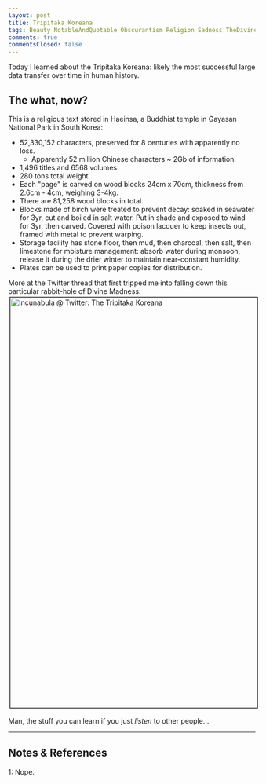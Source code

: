 ```yaml
---
layout: post
title: Tripitaka Koreana
tags: Beauty NotableAndQuotable Obscurantism Religion Sadness TheDivineMadness
comments: true
commentsClosed: false
---
```


Today I learned about the Tripitaka Koreana: likely the most successful large data transfer over
time in human history.  

##  The what, now?  

This is a religious text stored in Haeinsa, a Buddhist temple in Gayasan National Park in
South Korea:  
- 52,330,152 characters, preserved for 8 centuries with apparently no loss.  
  - Apparently 52 million Chinese characters ~ 2Gb of information.
- 1,496 titles and 6568 volumes.  
- 280 tons total weight.
- Each "page" is carved on wood blocks 24cm x 70cm, thickness from 2.6cm - 4cm, weighing
  3-4kg.  
- There are 81,258 wood blocks in total.  
- Blocks made of birch were treated to prevent decay: soaked in seawater for 3yr, cut and
  boiled in salt water.  Put in shade and exposed to wind for 3yr, then carved.  Covered
  with poison lacquer to keep insects out, framed with metal to prevent warping.  
- Storage facility has stone floor, then mud, then charcoal, then salt, then limestone for
  moisture management: absorb water during monsoon, release it during the drier winter to
  maintain near-constant humidity.  
- Plates can be used to print paper copies for distribution.  

More at the Twitter thread that first tripped me into falling down this particular rabbit-hole of
Divine Madness:  
<a href="https://twitter.com/incunabula/status/1574546784365445136"><img src="{{ site.baseurl }}/images/2023-02-07-amazing-library-preserved-1.jpg" width="550" height="836" alt="Incunabula @ Twitter: The Tripitaka Koreana" title="Incunabula @ Twitter: The Tripitaka Koreana" style="margin: 3px 3px 3px 3px; border: 1px solid #000000;"></a>

Man, the stuff you can learn if you just _listen_ to other people&hellip;  

---

## Notes &amp; References  

<a id="fn1">1</a>: Nope.  

<!--
<sup id="fn1a">[[1]](#fn1)</sup>

<a id="fn1">1</a>: ***, ["***"](***), *** [↩](#fn1a)  

<a href="{{ site.baseurl }}/images/***">
  <img src="{{ site.baseurl }}/images/***" width="400" height="***" alt="***" title="***" style="float: right; margin: 3px 3px 3px 3px; border: 1px solid #000000;">
</a>

<a href="***">
  <img src="{{ site.baseurl }}/images/***" width="550" height="***" alt="***" title="***" style="margin: 3px 3px 3px 3px; border: 1px solid #000000;">
</a>

<iframe width="400" height="224" src="***" allow="accelerometer; encrypted-media; gyroscope; picture-in-picture" allowfullscreen style="float: right; margin: 3px 3px 3px 3px; border: 1px solid #000000;"></iframe>
-->
